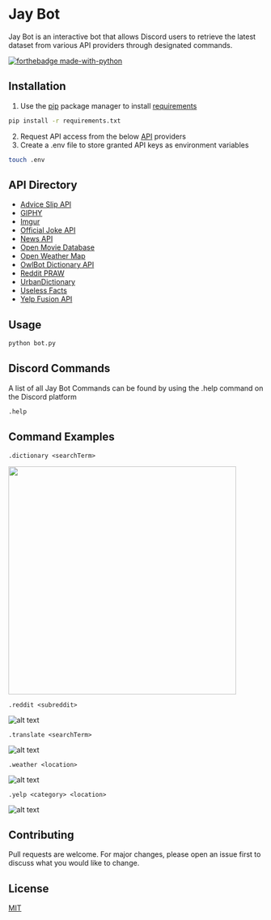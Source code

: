 # Jay Bot

Jay Bot is an interactive bot that allows Discord users to retrieve the latest dataset from various API providers through designated commands.

[![forthebadge made-with-python](http://ForTheBadge.com/images/badges/made-with-python.svg)](https://www.python.org/)

## Installation

1. Use the [pip](https://pip.pypa.io/en/stable/) package manager to install [requirements](./requirements.txt)

```bash
pip install -r requirements.txt
```

2. Request API access from the below [API](#API) providers
3. Create a .env file to store granted API keys as environment variables

```bash
touch .env
```

## API Directory

- [Advice Slip API](https://api.adviceslip.com/)
- [GIPHY](https://developers.giphy.com/)
- [Imgur](https://github.com/Imgur/imgurpython)
- [Official Joke API](https://official-joke-api.appspot.com/random_joke)
- [News API](https://newsapi.org/docs/get-started)
- [Open Movie Database](http://www.omdbapi.com/)
- [Open Weather Map](https://openweathermap.org/api)
- [OwlBot Dictionary API](https://owlbot.info/)
- [Reddit PRAW](https://praw.readthedocs.io/en/latest/)
- [UrbanDictionary](http://api.urbandictionary.com/v0/define?)
- [Useless Facts](https://uselessfacts.jsph.pl/random.json?language=en)
- [Yelp Fusion API](https://www.yelp.com/developers)

## Usage

```bash
python bot.py
```

## Discord Commands

A list of all Jay Bot Commands can be found by using the .help command on the Discord platform

```bash
.help
```

## Command Examples

`.dictionary <searchTerm>`

<!-- ![alt text](https://i.imgur.com/v64imOS.gif) -->
<img src="https://i.imgur.com/v64imOS.gif" width="450" />

`.reddit <subreddit>`

![alt text](https://i.imgur.com/bn9DMzN.gif)

`.translate <searchTerm>`

![alt text](https://i.imgur.com/sJBDwt1.gif)

`.weather <location>`

![alt text](https://i.imgur.com/D8V7F4Z.gif)

`.yelp <category> <location>`

![alt text](https://i.imgur.com/PsZvMhs.gif)

## Contributing

Pull requests are welcome. For major changes, please open an issue first to discuss what you would like to change.

## License

[MIT](https://choosealicense.com/licenses/mit/)
